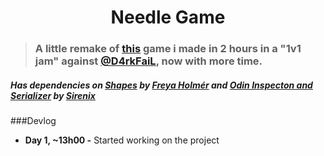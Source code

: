 <h1 align="center">
  Needle Game
</h1>

> ### A little remake of [this](https://twitter.com/bomdiajj/status/1525385708692815872) game i made in 2 hours in a "1v1 jam" against [@D4rkFaiL](https://github.com/D4rkFaiL), now with more time.

##### Has dependencies on [Shapes](https://assetstore.unity.com/packages/tools/particles-effects/shapes-173167) by [Freya Holmér](https://twitter.com/FreyaHolmer) and [Odin Inspecton and Serializer](https://assetstore.unity.com/packages/tools/utilities/odin-inspector-and-serializer-89041) by [Sirenix](https://odininspector.com/)

###Devlog
- **Day 1, ~13h00 -** Started working on the project